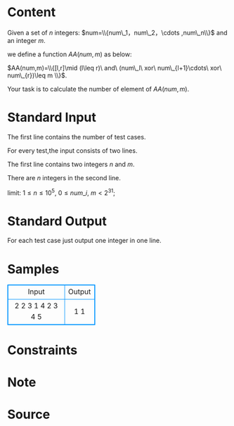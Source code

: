 
# Content

Given a set of $n$ integers: $num=\\{num\_1，num\_2，\cdots ,num\_n\\}$ and an integer $m$.

we define a function $AA(num,m)$ as below: 

$AA(num,m)=\\{[l,r]\mid (l\leq r)\ and\ (num\_l\ xor\ num\_{l+1}\cdots\ xor\ num\_{r})\leq m \\}$.

Your task is to calculate the number of element of $AA(num,m)$.

# Standard Input

The first line contains the number of test cases.

For every test,the input consists of two lines.

The first line contains two integers $n$ and $m$.
 
There are $n$ integers in the second line.

limit: $1\leq n\leq 10^5$, $0\leq num\_i$, $m<2^{31}$;

# Standard Output

For each test case just output one integer in one line.

# Samples

<style>
        table,table tr th, table tr td { border:1px solid #0094ff; }
        table { width: 200px; min-height: 25px; line-height: 25px; text-align: center; border-collapse: collapse;}   
    </style>
<table>
	<tr>
		<td>Input</td>
		<td>Output</td>
	</tr>
<tr><td>2
2 3
1 4
2 3
4 5</td><td>1
1</td></tr></table>


# Constraints



# Note



# Source



